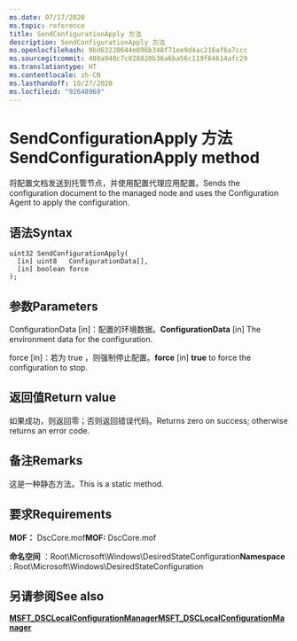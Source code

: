 ```yaml
---
ms.date: 07/17/2020
ms.topic: reference
title: SendConfigurationApply 方法
description: SendConfigurationApply 方法
ms.openlocfilehash: 9bd63220644e096b348f71ee9d4ac216af6a7ccc
ms.sourcegitcommit: 488a940c7c828820b36a6ba56c119f64614afc29
ms.translationtype: HT
ms.contentlocale: zh-CN
ms.lasthandoff: 10/27/2020
ms.locfileid: "92648969"
---
```

# <a name="sendconfigurationapply-method"></a><span data-ttu-id="bf0f6-103">SendConfigurationApply 方法</span><span class="sxs-lookup"><span data-stu-id="bf0f6-103">SendConfigurationApply method</span></span>

<span data-ttu-id="bf0f6-104">将配置文档发送到托管节点，并使用配置代理应用配置。</span><span class="sxs-lookup"><span data-stu-id="bf0f6-104">Sends the configuration document to the managed node and uses the Configuration Agent to apply the configuration.</span></span>

## <a name="syntax"></a><span data-ttu-id="bf0f6-105">语法</span><span class="sxs-lookup"><span data-stu-id="bf0f6-105">Syntax</span></span>

```mof
uint32 SendConfigurationApply(
  [in] uint8   ConfigurationData[],
  [in] boolean force
);
```

## <a name="parameters"></a><span data-ttu-id="bf0f6-106">参数</span><span class="sxs-lookup"><span data-stu-id="bf0f6-106">Parameters</span></span>

<span data-ttu-id="bf0f6-107">ConfigurationData  \[in\]：配置的环境数据。</span><span class="sxs-lookup"><span data-stu-id="bf0f6-107">**ConfigurationData** \[in\] The environment data for the configuration.</span></span>

<span data-ttu-id="bf0f6-108">force  \[in\]：若为 true  ，则强制停止配置。</span><span class="sxs-lookup"><span data-stu-id="bf0f6-108">**force** \[in\] **true** to force the configuration to stop.</span></span>

## <a name="return-value"></a><span data-ttu-id="bf0f6-109">返回值</span><span class="sxs-lookup"><span data-stu-id="bf0f6-109">Return value</span></span>

<span data-ttu-id="bf0f6-110">如果成功，则返回零；否则返回错误代码。</span><span class="sxs-lookup"><span data-stu-id="bf0f6-110">Returns zero on success; otherwise returns an error code.</span></span>

## <a name="remarks"></a><span data-ttu-id="bf0f6-111">备注</span><span class="sxs-lookup"><span data-stu-id="bf0f6-111">Remarks</span></span>

<span data-ttu-id="bf0f6-112">这是一种静态方法。</span><span class="sxs-lookup"><span data-stu-id="bf0f6-112">This is a static method.</span></span>

## <a name="requirements"></a><span data-ttu-id="bf0f6-113">要求</span><span class="sxs-lookup"><span data-stu-id="bf0f6-113">Requirements</span></span>

<span data-ttu-id="bf0f6-114">**MOF：** DscCore.mof</span><span class="sxs-lookup"><span data-stu-id="bf0f6-114">**MOF:** DscCore.mof</span></span>

<span data-ttu-id="bf0f6-115">**命名空间** ：Root\Microsoft\Windows\DesiredStateConfiguration</span><span class="sxs-lookup"><span data-stu-id="bf0f6-115">**Namespace** : Root\Microsoft\Windows\DesiredStateConfiguration</span></span>

## <a name="see-also"></a><span data-ttu-id="bf0f6-116">另请参阅</span><span class="sxs-lookup"><span data-stu-id="bf0f6-116">See also</span></span>

[<span data-ttu-id="bf0f6-117">**MSFT_DSCLocalConfigurationManager**</span><span class="sxs-lookup"><span data-stu-id="bf0f6-117">**MSFT_DSCLocalConfigurationManager**</span></span>](msft-dsclocalconfigurationmanager.md)
